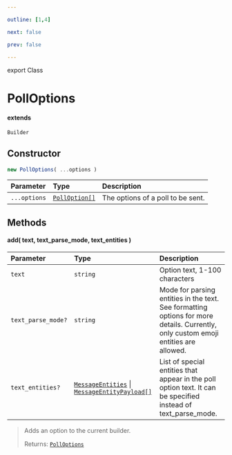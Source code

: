 ```yaml
---

outline: [1,4]

next: false

prev: false

---
```


export Class
# PollOptions
#### extends
 `Builder`

## Constructor
 ```ts
 new PollOptions( ...options )
 ```
 
 | Parameter | Type | Description |
| :--- | :--- | :--- |
| `...options` | [`PollOption[]`](../interfaces/PollOption.md) | The options of a poll to be sent. |

## Methods

#### add( text, text_parse_mode, text_entities )
| Parameter | Type | Description |
| :--- | :--- | :--- |
| `text` | `string` | Option text, 1-100 characters |
| `text_parse_mode?` | `string` | Mode for parsing entities in the text. See formatting options for more details. Currently, only custom emoji entities are allowed. |
| `text_entities?` | [`MessageEntities`](./MessageEntities.md) \| [`MessageEntityPayload[]`](../interfaces/MessageEntityPayload.md) | List of special entities that appear in the poll option text. It can be specified instead of text_parse_mode. |
> Adds an option to the current builder.
> 
> Returns: [`PollOptions`](./PollOptions.md)
